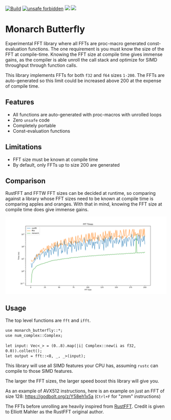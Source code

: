 [![Build](https://github.com/michaelciraci/Monarch-Butterfly/actions/workflows/rust.yml/badge.svg)](https://github.com/michaelciraci/Monarch-Butterfly/actions/workflows/rust.yml)
[![unsafe forbidden](https://img.shields.io/badge/unsafe-forbidden-success.svg)](https://github.com/rust-secure-code/safety-dance/)
[![](https://img.shields.io/crates/v/monarch-butterfly)](https://img.shields.io/crates/v/monarch-butterfly)
[![](https://docs.rs/monarch-butterfly/badge.svg)](https://docs.rs/monarch-butterfly/)

# Monarch Butterfly

Experimental FFT library where all FFTs are proc-macro generated const-evaluation functions. 
The one requirement is you must know the size of the FFT at compile-time. Knowing the FFT size at
compile time gives immense gains, as the compiler is able unroll the call stack and optimize for
SIMD throughput through function calls.

This library implements FFTs for both `f32` and `f64` sizes `1-200`. The FFTs are auto-generated so this limit could be increased above 200 at the expense of compile time.

## Features

- All functions are auto-generated with proc-macros with unrolled loops
- Zero `unsafe` code
- Completely portable
- Const-evaluation functions

## Limitations

- FFT size must be known at compile time
- By default, only FFTs up to size 200 are generated

## Comparison

RustFFT and FFTW FFT sizes can be decided at runtime, so comparing against a library whose FFT sizes need to be known at compile time is comparing apples and oranges. With that in mind, knowing the FFT size at compile time does give immense gains.

![log](assets/log_comparison.png)

## Usage

The top level functions are `fft` and `ifft`.

```
use monarch_butterfly::*;
use num_complex::Complex;

let input: Vec<_> = (0..8).map(|i| Complex::new(i as f32, 0.0)).collect();
let output = fft::<8, _, _>(input);
```

This library will use all SIMD features your CPU has, assuming `rustc` can compile to those SIMD features.

The larger the FFT sizes, the larger speed boost this library will give you.

As an example of AVX512 instructions, here is an example on just an FFT
of size 128: https://godbolt.org/z/Y58eh1x5a (`Ctrl+F` for "zmm" instructions)

The FFTs before unrolling are heavily inspired from [RustFFT](https://github.com/ejmahler/RustFFT).
Credit is given to Elliott Mahler as the RustFFT original author.
